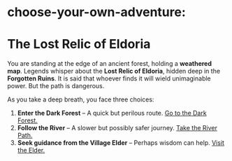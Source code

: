 # choose-your-own-adventure:
# The Lost Relic of Eldoria

You are standing at the edge of an ancient forest, holding a **weathered map**. Legends whisper about the **Lost Relic of Eldoria**, hidden deep in the **Forgotten Ruins**. It is said that whoever finds it will wield unimaginable power. But the path is dangerous.  

As you take a deep breath, you face three choices:  

1. **Enter the Dark Forest** – A quick but perilous route. [Go to the Dark Forest.](dark-forest.md)  
2. **Follow the River** – A slower but possibly safer journey. [Take the River Path.](river-path.md)  
3. **Seek guidance from the Village Elder** – Perhaps wisdom can help. [Visit the Elder.](village-elder.md)  

